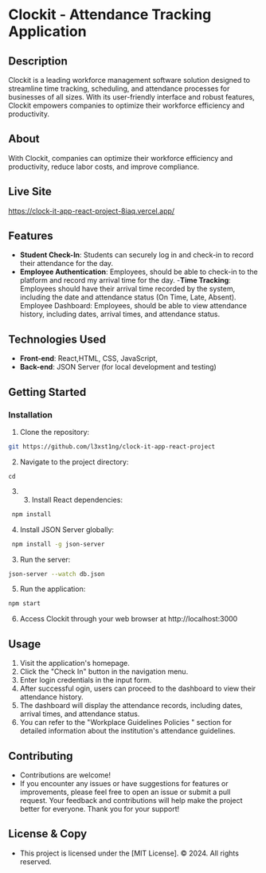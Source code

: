 # Clockit - Attendance Tracking Application

## Description

Clockit is a leading workforce management software solution designed to streamline time tracking, scheduling, and attendance processes for businesses of all sizes. With its user-friendly interface and robust features, Clockit empowers companies to optimize their workforce efficiency and productivity.

## About

With Clockit, companies can optimize their workforce efficiency and productivity, reduce labor costs, and improve compliance.

## Live Site

https://clock-it-app-react-project-8iaq.vercel.app/

## Features

- **Student Check-In**: Students can securely log in and check-in to record their attendance for the day.
- **Employee Authentication**: Employees, should be able to check-in to the platform and record my arrival time for the day. -**Time Tracking**: Employees should have their arrival time recorded by the system, including the date and attendance status (On Time, Late, Absent).
  Employee Dashboard: Employees, should be able to view attendance history, including dates, arrival times, and attendance status.

## Technologies Used

- **Front-end**: React,HTML, CSS, JavaScript,
- **Back-end**: JSON Server (for local development and testing)

## Getting Started

### Installation

1. Clone the repository:

```bash
git https://github.com/l3xst1ng/clock-it-app-react-project
```

2. Navigate to the project directory:

`cd `

3. 3. Install React dependencies:

```bash
 npm install
```

4.  Install JSON Server globally:

```bash
 npm install -g json-server
```

3. Run the server:

```bash
json-server --watch db.json
```

5. Run the application:

```bash
npm start
```

6. Access Clockit through your web browser at http://localhost:3000

## Usage

1. Visit the application's homepage.
2. Click the "Check In" button in the navigation menu.
3. Enter login credentials in the input form.
4. After successful ogin, users can proceed to the dashboard to view their attendance history.
5. The dashboard will display the attendance records, including dates, arrival times, and attendance status.
6. You can refer to the "Workplace Guidelines Policies " section for detailed information about the institution's attendance guidelines.

## Contributing

- Contributions are welcome!
- If you encounter any issues or have suggestions for features or improvements, please feel free to open an issue or submit a pull request. Your feedback and contributions will help make the project better for everyone. Thank you for your support!

## License & Copy

- This project is licensed under the [MIT License].
  © 2024. All rights reserved.
